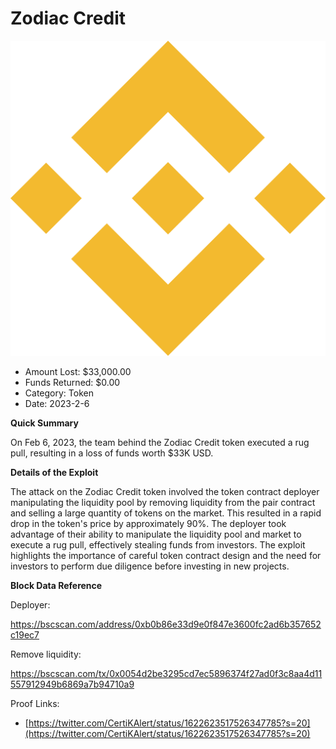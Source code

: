 # Zodiac Credit
![Zodiac Credit](/rektimages/Zodiac-Credit.png)
- Amount Lost: $33,000.00
- Funds Returned: $0.00
- Category: Token
- Date: 2023-2-6

**Quick Summary**

On Feb 6, 2023, the team behind the Zodiac Credit token executed a rug pull, resulting in a loss of funds worth $33K USD.

  


 **Details of the Exploit**

The attack on the  Zodiac Credit token involved the token contract deployer manipulating the liquidity pool by removing liquidity from the pair contract and selling a large quantity of tokens on the market. This resulted in a rapid drop in the token's price by approximately 90%. The deployer took advantage of their ability to manipulate the liquidity pool and market to execute a rug pull, effectively stealing funds from investors. The exploit highlights the importance of careful token contract design and the need for investors to perform due diligence before investing in new projects.

  


 **Block Data Reference**

Deployer:

https://bscscan.com/address/0xb0b86e33d9e0f847e3600fc2ad6b357652c19ec7

Remove liquidity:

https://bscscan.com/tx/0x0054d2be3295cd7ec5896374f27ad0f3c8aa4d11557912949b6869a7b94710a9


Proof Links:
- [https://twitter.com/CertiKAlert/status/1622623517526347785?s=20](https://twitter.com/CertiKAlert/status/1622623517526347785?s=20)


